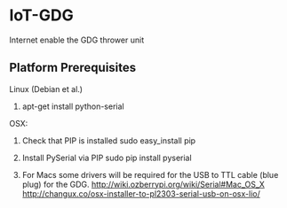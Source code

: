 IoT-GDG
========

Internet enable the GDG thrower unit

Platform Prerequisites 
----------------------

Linux (Debian et al.)

1) apt-get install python-serial

OSX:

1) Check that PIP is installed
sudo easy_install pip

2) Install PySerial via PIP
sudo pip install pyserial

3) For Macs some drivers will be required for the USB to TTL cable (blue plug) for the GDG.
  http://wiki.ozberrypi.org/wiki/Serial#Mac_OS_X
  http://changux.co/osx-installer-to-pl2303-serial-usb-on-osx-lio/


